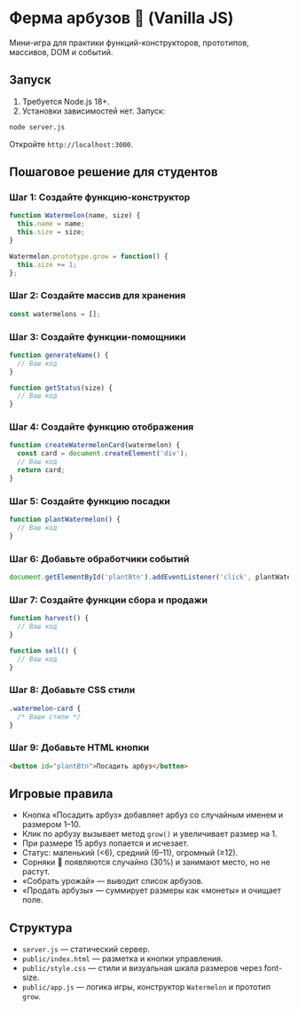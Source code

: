 # Ферма арбузов 🍉 (Vanilla JS)

Мини-игра для практики функций-конструкторов, прототипов, массивов, DOM и событий.

## Запуск

1. Требуется Node.js 18+.
2. Установки зависимостей нет. Запуск:

```bash
node server.js
```

Откройте `http://localhost:3000`.

## Пошаговое решение для студентов

### Шаг 1: Создайте функцию-конструктор

```javascript
function Watermelon(name, size) {
  this.name = name;
  this.size = size;
}

Watermelon.prototype.grow = function() {
  this.size += 1;
};
```

### Шаг 2: Создайте массив для хранения

```javascript
const watermelons = [];
```

### Шаг 3: Создайте функции-помощники

```javascript
function generateName() {
  // Ваш код
}

function getStatus(size) {
  // Ваш код
}
```

### Шаг 4: Создайте функцию отображения

```javascript
function createWatermelonCard(watermelon) {
  const card = document.createElement('div');
  // Ваш код
  return card;
}
```

### Шаг 5: Создайте функцию посадки

```javascript
function plantWatermelon() {
  // Ваш код
}
```

### Шаг 6: Добавьте обработчики событий

```javascript
document.getElementById('plantBtn').addEventListener('click', plantWatermelon);
```

### Шаг 7: Создайте функции сбора и продажи

```javascript
function harvest() {
  // Ваш код
}

function sell() {
  // Ваш код
}
```

### Шаг 8: Добавьте CSS стили

```css
.watermelon-card {
  /* Ваши стили */
}
```

### Шаг 9: Добавьте HTML кнопки

```html
<button id="plantBtn">Посадить арбуз</button>
```

## Игровые правила
- Кнопка «Посадить арбуз» добавляет арбуз со случайным именем и размером 1–10.
- Клик по арбузу вызывает метод `grow()` и увеличивает размер на 1.
- При размере 15 арбуз лопается и исчезает.
- Статус: маленький (<6), средний (6–11), огромный (≥12).
- Сорняки 🌿 появляются случайно (30%) и занимают место, но не растут.
- «Собрать урожай» — выводит список арбузов.
- «Продать арбузы» — суммирует размеры как «монеты» и очищает поле.

## Структура
- `server.js` — статический сервер.
- `public/index.html` — разметка и кнопки управления.
- `public/style.css` — стили и визуальная шкала размеров через font-size.
- `public/app.js` — логика игры, конструктор `Watermelon` и прототип `grow`.
